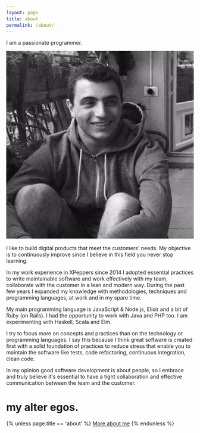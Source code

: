 ```yaml
---
layout: page
title: about
permalink: /about/
---
```


<p class="inline giant-line-height giant-first-letter">I am a passionate programmer.</p>

<div class="measure-wide">
  <img src="/assets/images/cf.jpg" alt="cf"/>
</div>

<div class="measure-wide">
<p>
I like to build digital products that meet the customers' needs.
My objective is to continuously improve since I believe in this field you never stop learning.
</p>
<p>
In my work experience in XPeppers since 2014 I adopted essential practices to write maintainable software and work effectively with my team, collaborate with the customer in a lean and modern way.
During the past few years I expanded my knowledge with methodologies, techniques and programming languages, at work and in my spare time.
</p>
<p>
My main programming language is JavaScript & Node.js, Elixir and a bit of Ruby (on Rails). I had the opportunity to work with Java and PHP too.
I am experimenting with Haskell, Scala and Elm.
</p>
<p>
I try to focus more on concepts and practices than on the technology or programming languages. I say this because I think great software is created first  with a solid foundation of practices to reduce stress that enable you to maintain the software like tests, code refactoring, continuous integration, clean code.
</p>
<p>
In my opinion good software development is about people, so I embrace and truly believe it's essential to have a tight collaboration and effective communication between the team and the customer.
</div>

<h1>my alter egos.</h1>

<div class="pv3">
  <a target="_blank" href="https://github.com/christian-fei"><i class="icon-github"></i></a>
  <a target="_blank" href="https://twitter.com/christian_fei"><i class="icon-twitter"></i></a>
  <a target="_blank" href="https://www.linkedin.com/in/christian-fei-6b72b5123?trk=hp-identity-name"><i class="icon-linkedin"></i></a>
  <a target="_blank" href="https://open.spotify.com/user/11183484356"><i class="icon-spotify"></i></a>
  <a target="_blank" href="https://www.instagram.com/christianfei/"><i class="icon-instagram"></i></a>
  {% unless page.title == 'about' %}
  <a href="/about" class="ml3 f6">More about me</a>
  {% endunless %}
</div>

<recent-tweet></recent-tweet>
<script src="https://www.tweet-o-matic.com/tweets/christian_fei/recent.js" async="async" defer="defer"></script>
